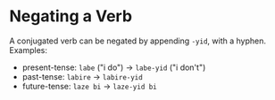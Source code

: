 # Negating a Verb

A conjugated verb can be negated by appending `-yid`, with a hyphen.
Examples:
- present-tense: `labe` ("i do") → `labe-yid` ("i don't")
- past-tense: `labire` → `labire-yid`
- future-tense: `laze bi` → `laze-yid bi`